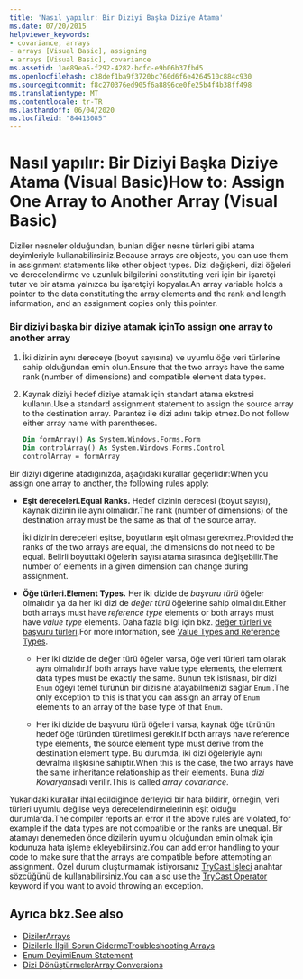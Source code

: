 ```yaml
---
title: 'Nasıl yapılır: Bir Diziyi Başka Diziye Atama'
ms.date: 07/20/2015
helpviewer_keywords:
- covariance, arrays
- arrays [Visual Basic], assigning
- arrays [Visual Basic], covariance
ms.assetid: 1ae89ea5-f292-4282-bcfc-e9b06b37fbd5
ms.openlocfilehash: c38def1ba9f3720bc760d6f6e4264510c884c930
ms.sourcegitcommit: f8c270376ed905f6a8896ce0fe25b4f4b38ff498
ms.translationtype: MT
ms.contentlocale: tr-TR
ms.lasthandoff: 06/04/2020
ms.locfileid: "84413085"
---
```

# <a name="how-to-assign-one-array-to-another-array-visual-basic"></a><span data-ttu-id="11a15-102">Nasıl yapılır: Bir Diziyi Başka Diziye Atama (Visual Basic)</span><span class="sxs-lookup"><span data-stu-id="11a15-102">How to: Assign One Array to Another Array (Visual Basic)</span></span>

<span data-ttu-id="11a15-103">Diziler nesneler olduğundan, bunları diğer nesne türleri gibi atama deyimleriyle kullanabilirsiniz.</span><span class="sxs-lookup"><span data-stu-id="11a15-103">Because arrays are objects, you can use them in assignment statements like other object types.</span></span> <span data-ttu-id="11a15-104">Dizi değişkeni, dizi öğeleri ve derecelendirme ve uzunluk bilgilerini constituting veri için bir işaretçi tutar ve bir atama yalnızca bu işaretçiyi kopyalar.</span><span class="sxs-lookup"><span data-stu-id="11a15-104">An array variable holds a pointer to the data constituting the array elements and the rank and length information, and an assignment copies only this pointer.</span></span>

### <a name="to-assign-one-array-to-another-array"></a><span data-ttu-id="11a15-105">Bir diziyi başka bir diziye atamak için</span><span class="sxs-lookup"><span data-stu-id="11a15-105">To assign one array to another array</span></span>

1. <span data-ttu-id="11a15-106">İki dizinin aynı dereceye (boyut sayısına) ve uyumlu öğe veri türlerine sahip olduğundan emin olun.</span><span class="sxs-lookup"><span data-stu-id="11a15-106">Ensure that the two arrays have the same rank (number of dimensions) and compatible element data types.</span></span>

2. <span data-ttu-id="11a15-107">Kaynak diziyi hedef diziye atamak için standart atama ekstresi kullanın.</span><span class="sxs-lookup"><span data-stu-id="11a15-107">Use a standard assignment statement to assign the source array to the destination array.</span></span> <span data-ttu-id="11a15-108">Parantez ile dizi adını takip etmez.</span><span class="sxs-lookup"><span data-stu-id="11a15-108">Do not follow either array name with parentheses.</span></span>

    ```vb
    Dim formArray() As System.Windows.Forms.Form
    Dim controlArray() As System.Windows.Forms.Control
    controlArray = formArray
    ```

<span data-ttu-id="11a15-109">Bir diziyi diğerine atadığınızda, aşağıdaki kurallar geçerlidir:</span><span class="sxs-lookup"><span data-stu-id="11a15-109">When you assign one array to another, the following rules apply:</span></span>

- <span data-ttu-id="11a15-110">**Eşit dereceleri.**</span><span class="sxs-lookup"><span data-stu-id="11a15-110">**Equal Ranks.**</span></span> <span data-ttu-id="11a15-111">Hedef dizinin derecesi (boyut sayısı), kaynak dizinin ile aynı olmalıdır.</span><span class="sxs-lookup"><span data-stu-id="11a15-111">The rank (number of dimensions) of the destination array must be the same as that of the source array.</span></span>

  <span data-ttu-id="11a15-112">İki dizinin dereceleri eşitse, boyutların eşit olması gerekmez.</span><span class="sxs-lookup"><span data-stu-id="11a15-112">Provided the ranks of the two arrays are equal, the dimensions do not need to be equal.</span></span> <span data-ttu-id="11a15-113">Belirli boyuttaki öğelerin sayısı atama sırasında değişebilir.</span><span class="sxs-lookup"><span data-stu-id="11a15-113">The number of elements in a given dimension can change during assignment.</span></span>

- <span data-ttu-id="11a15-114">**Öğe türleri.**</span><span class="sxs-lookup"><span data-stu-id="11a15-114">**Element Types.**</span></span> <span data-ttu-id="11a15-115">Her iki dizide de *başvuru türü* öğeler olmalıdır ya da her iki dizi de *değer türü* öğelerine sahip olmalıdır.</span><span class="sxs-lookup"><span data-stu-id="11a15-115">Either both arrays must have *reference type* elements or both arrays must have *value type* elements.</span></span> <span data-ttu-id="11a15-116">Daha fazla bilgi için bkz. [değer türleri ve başvuru türleri](../data-types/value-types-and-reference-types.md).</span><span class="sxs-lookup"><span data-stu-id="11a15-116">For more information, see [Value Types and Reference Types](../data-types/value-types-and-reference-types.md).</span></span>

  - <span data-ttu-id="11a15-117">Her iki dizide de değer türü öğeler varsa, öğe veri türleri tam olarak aynı olmalıdır.</span><span class="sxs-lookup"><span data-stu-id="11a15-117">If both arrays have value type elements, the element data types must be exactly the same.</span></span> <span data-ttu-id="11a15-118">Bunun tek istisnası, bir dizi `Enum` öğeyi temel türünün bir dizisine atayabilmenizi sağlar `Enum` .</span><span class="sxs-lookup"><span data-stu-id="11a15-118">The only exception to this is that you can assign an array of `Enum` elements to an array of the base type of that `Enum`.</span></span>

  - <span data-ttu-id="11a15-119">Her iki dizide de başvuru türü öğeleri varsa, kaynak öğe türünün hedef öğe türünden türetilmesi gerekir.</span><span class="sxs-lookup"><span data-stu-id="11a15-119">If both arrays have reference type elements, the source element type must derive from the destination element type.</span></span> <span data-ttu-id="11a15-120">Bu durumda, iki dizi öğeleriyle aynı devralma ilişkisine sahiptir.</span><span class="sxs-lookup"><span data-stu-id="11a15-120">When this is the case, the two arrays have the same inheritance relationship as their elements.</span></span> <span data-ttu-id="11a15-121">Buna *dizi Kovaryans*adı verilir.</span><span class="sxs-lookup"><span data-stu-id="11a15-121">This is called *array covariance*.</span></span>

<span data-ttu-id="11a15-122">Yukarıdaki kurallar ihlal edildiğinde derleyici bir hata bildirir, örneğin, veri türleri uyumlu değilse veya derecelendirmelerinin eşit olduğu durumlarda.</span><span class="sxs-lookup"><span data-stu-id="11a15-122">The compiler reports an error if the above rules are violated, for example if the data types are not compatible or the ranks are unequal.</span></span> <span data-ttu-id="11a15-123">Bir atamayı denemeden önce dizilerin uyumlu olduğundan emin olmak için kodunuza hata işleme ekleyebilirsiniz.</span><span class="sxs-lookup"><span data-stu-id="11a15-123">You can add error handling to your code to make sure that the arrays are compatible before attempting an assignment.</span></span> <span data-ttu-id="11a15-124">Özel durum oluşturmamak istiyorsanız [TryCast İşleci](../../../language-reference/operators/trycast-operator.md) anahtar sözcüğünü de kullanabilirsiniz.</span><span class="sxs-lookup"><span data-stu-id="11a15-124">You can also use the [TryCast Operator](../../../language-reference/operators/trycast-operator.md) keyword if you want to avoid throwing an exception.</span></span>

## <a name="see-also"></a><span data-ttu-id="11a15-125">Ayrıca bkz.</span><span class="sxs-lookup"><span data-stu-id="11a15-125">See also</span></span>

- [<span data-ttu-id="11a15-126">Diziler</span><span class="sxs-lookup"><span data-stu-id="11a15-126">Arrays</span></span>](index.md)
- [<span data-ttu-id="11a15-127">Dizilerle İlgili Sorun Giderme</span><span class="sxs-lookup"><span data-stu-id="11a15-127">Troubleshooting Arrays</span></span>](troubleshooting-arrays.md)
- [<span data-ttu-id="11a15-128">Enum Deyimi</span><span class="sxs-lookup"><span data-stu-id="11a15-128">Enum Statement</span></span>](../../../language-reference/statements/enum-statement.md)
- [<span data-ttu-id="11a15-129">Dizi Dönüştürmeler</span><span class="sxs-lookup"><span data-stu-id="11a15-129">Array Conversions</span></span>](../data-types/array-conversions.md)
